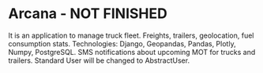 # Arcana - NOT FINISHED

It is an application to manage truck fleet. Freights, trailers, geolocation, fuel consumption stats. Technologies: Django, Geopandas, Pandas, Plotly, Numpy, PostgreSQL. 
SMS notifications about upcoming  MOT for trucks and trailers.
Standard User will be changed to AbstractUser.
